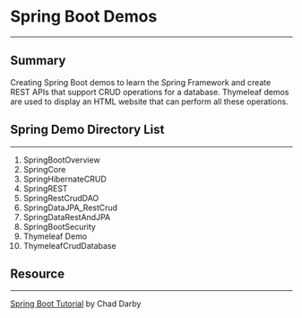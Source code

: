# Spring Boot Demos

---

## Summary

Creating Spring Boot demos to learn the Spring Framework and create REST APIs that support CRUD operations for a database. Thymeleaf demos are used to display an HTML website that can perform all these operations.

## Spring Demo Directory List

---

1. SpringBootOverview
2. SpringCore
3. SpringHibernateCRUD
4. SpringREST
5. SpringRestCrudDAO
6. SpringDataJPA_RestCrud
7. SpringDataRestAndJPA
8. SpringBootSecurity
9. Thymeleaf Demo
10. ThymeleafCrudDatabase

## Resource

---

[Spring Boot Tutorial](https://www.udemy.com/course/spring-hibernate-tutorial/) by Chad Darby

